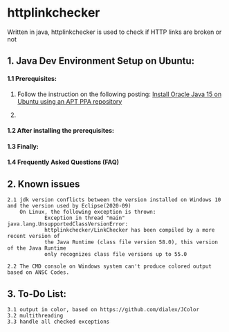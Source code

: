 # httplinkchecker
Written in java, httplinkchecker is used to check if HTTP links are broken or not

##  1. Java Dev Environment Setup on Ubuntu:
#### 	1.1 Prerequisites:
1. Follow the instruction on the following posting: [Install Oracle Java 15 on Ubuntu using an APT PPA repository](https://www.linuxuprising.com/2020/09/how-to-install-oracle-java-15-on-ubuntu.html)

2.     
		
#### 	1.2 After installing the prerequisites:

#### 	1.3 Finally:

#### 	1.4 Frequently Asked Questions (FAQ)

##  2. Known issues
	2.1 jdk version conflicts between the version installed on Windows 10 and the version used by Eclipse(2020-09) 
		On Linux, the following exception is thrown:
				Exception in thread "main" java.lang.UnsupportedClassVersionError: 
				httplinkchecker/LinkChecker has been compiled by a more recent version of
				the Java Runtime (class file version 58.0), this version of the Java Runtime 
				only recognizes class file versions up to 55.0
				
	2.2 The CMD console on Windows system can't produce colored output based on ANSC Codes.
	
##  3. To-Do List:
	3.1 output in color, based on https://github.com/dialex/JColor
	3.2 multithreading
	3.3 handle all checked exceptions
